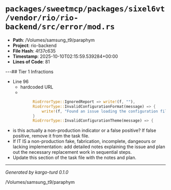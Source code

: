 # `packages/sweetmcp/packages/sixel6vt/vendor/rio/rio-backend/src/error/mod.rs`

- **Path**: /Volumes/samsung_t9/paraphym
- **Project**: rio-backend
- **File Hash**: 4f37c635  
- **Timestamp**: 2025-10-10T02:15:59.539284+00:00  
- **Lines of Code**: 81

---## Tier 1 Infractions 


- Line 96
  - hardcoded URL
  - 

```rust
            RioErrorType::IgnoredReport => write!(f, ""),
            RioErrorType::InvalidConfigurationFormat(message) => {
                write!(f, "Found an issue loading the configuration file:\n\n{message}\n\nRio will proceed with the default configuration\nhttps://raphamorim.io/rio/docs/config")
            }
            RioErrorType::InvalidConfigurationTheme(message) => {
```

- is this actually a non-production indicator or a false positive? If false positive, remove it from the task file.
- If IT IS a non-production fake, fabrication, incomplete, dangeours or lacking implementation: add detailed notes explaining the issue and plan out the necessary replacement work in sequential steps. 
- Update this section of the task file with the notes and plan.

---

*Generated by kargo-turd 0.1.0*

/Volumes/samsung_t9/paraphym